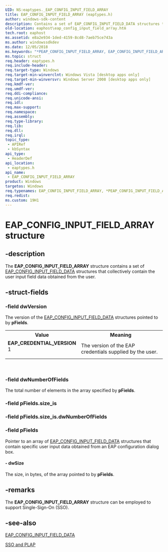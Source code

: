 ```yaml
---
UID: NS:eaptypes._EAP_CONFIG_INPUT_FIELD_ARRAY
title: EAP_CONFIG_INPUT_FIELD_ARRAY (eaptypes.h)
author: windows-sdk-content
description: Contains a set of EAP_CONFIG_INPUT_FIELD_DATA structures that collectively contain the user input field data obtained from the user.
old-location: eaphost\eap_config_input_field_array.htm
tech.root: eaphost
ms.assetid: e8a2e934-1ded-4159-8cd8-7aeb75ce743a
ms.author: windowssdkdev
ms.date: 12/05/2018
ms.keywords: "*PEAP_CONFIG_INPUT_FIELD_ARRAY, EAP_CONFIG_INPUT_FIELD_ARRAY, EAP_CONFIG_INPUT_FIELD_ARRAY structure [EAPHost], EAP_CREDENTIAL_VERSION, EAP_CRED_LOGON_REQ, EAP_CRED_LOGON_RESP, EAP_CRED_REQ, EAP_CRED_RESP, PEAP_CONFIG_INPUT_FIELD_ARRAY, PEAP_CONFIG_INPUT_FIELD_ARRAY structure pointer [EAPHost], eaphost.eap_config_input_field_array, eaptypes/EAP_CONFIG_INPUT_FIELD_ARRAY, eaptypes/PEAP_CONFIG_INPUT_FIELD_ARRAY"
ms.topic: struct
req.header: eaptypes.h
req.include-header: 
req.target-type: Windows
req.target-min-winverclnt: Windows Vista [desktop apps only]
req.target-min-winversvr: Windows Server 2008 [desktop apps only]
req.kmdf-ver: 
req.umdf-ver: 
req.ddi-compliance: 
req.unicode-ansi: 
req.idl: 
req.max-support: 
req.namespace: 
req.assembly: 
req.type-library: 
req.lib: 
req.dll: 
req.irql: 
topic_type:
 - APIRef
 - kbSyntax
api_type:
 - HeaderDef
api_location:
 - eaptypes.h
api_name:
 - EAP_CONFIG_INPUT_FIELD_ARRAY
product: Windows
targetos: Windows
req.typenames: EAP_CONFIG_INPUT_FIELD_ARRAY, *PEAP_CONFIG_INPUT_FIELD_ARRAY
req.redist: 
ms.custom: 19H1
---
```


# EAP_CONFIG_INPUT_FIELD_ARRAY structure


## -description


 The <b>EAP_CONFIG_INPUT_FIELD_ARRAY</b> structure contains a set of <a href="https://docs.microsoft.com/previous-versions/windows/desktop/api/eaptypes/ns-eaptypes-_eap_config_input_field_data">EAP_CONFIG_INPUT_FIELD_DATA</a>   structures that collectively contain the user input field data obtained from the user.


## -struct-fields




### -field dwVersion

The version of the <a href="https://docs.microsoft.com/previous-versions/windows/desktop/api/eaptypes/ns-eaptypes-_eap_config_input_field_data">EAP_CONFIG_INPUT_FIELD_DATA</a>   structures pointed to by  <b>pFields</b>.

<table>
<tr>
<th>Value</th>
<th>Meaning</th>
</tr>
<tr>
<td width="40%"><a id="EAP_CREDENTIAL_VERSION"></a><a id="eap_credential_version"></a><dl>
<dt><b>EAP_CREDENTIAL_VERSION</b></dt>
<dt>1</dt>
</dl>
</td>
<td width="60%">
The version of the EAP credentials supplied by the user.

</td>
</tr>
</table>
 


### -field dwNumberOfFields

 The total number of elements in the array specified by  <b>pFields</b>.


### -field pFields.size_is

 


### -field pFields.size_is.dwNumberOfFields

 


### -field pFields

Pointer to an array of <a href="https://docs.microsoft.com/previous-versions/windows/desktop/api/eaptypes/ns-eaptypes-_eap_config_input_field_data">EAP_CONFIG_INPUT_FIELD_DATA</a> structures that contain specific user input data obtained from an EAP configuration dialog box.


#### - dwSize

The size, in bytes, of the array pointed to by <b>pFields</b>.


## -remarks



The <b>EAP_CONFIG_INPUT_FIELD_ARRAY</b> structure can be employed to support Single-Sign-On (SSO).




## -see-also




<a href="https://docs.microsoft.com/previous-versions/windows/desktop/api/eaptypes/ns-eaptypes-_eap_config_input_field_data">EAP_CONFIG_INPUT_FIELD_DATA</a>



<a href="https://docs.microsoft.com/previous-versions/windows/desktop/eaphost/understanding-sso-and-plap">SSO and PLAP</a>
 

 

